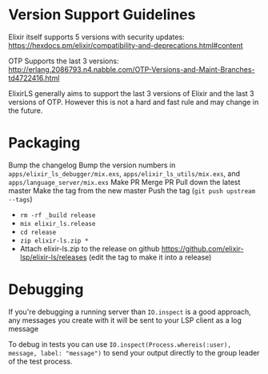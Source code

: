 # Version Support Guidelines

Elixir itself supports 5 versions with security updates:
https://hexdocs.pm/elixir/compatibility-and-deprecations.html#content

OTP Supports the last 3 versions:
http://erlang.2086793.n4.nabble.com/OTP-Versions-and-Maint-Branches-td4722416.html

ElixirLS generally aims to support the last 3 versions of Elixir and the last 3 versions of OTP. However this is not a hard and fast rule and may change in the future.

# Packaging

Bump the changelog
Bump the version numbers in `apps/elixir_ls_debugger/mix.exs`, `apps/elixir_ls_utils/mix.exs`, and `apps/language_server/mix.exs`
Make PR
Merge PR
Pull down the latest master
Make the tag from the new master
Push the tag (`git push upstream --tags`)
- `rm -rf _build release`
- `mix elixir_ls.release`
- `cd release`
- `zip elixir-ls.zip *`
- Attach elixir-ls.zip to the release on github https://github.com/elixir-lsp/elixir-ls/releases (edit the tag to make it into a release)

# Debugging

If you're debugging a running server than `IO.inspect` is a good approach, any messages you create with it will be sent to your LSP client as a log message

To debug in tests you can use `IO.inspect(Process.whereis(:user), message, label: "message")` to send your output directly to the group leader of the test process.
